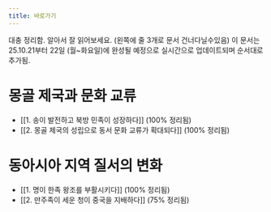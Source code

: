 ```yaml
---
title: 바로가기
---
```

대충 정리함. 알아서 잘 읽어보세요. (왼쪽에 줄 3개로 문서 건너다닐수있음)
이 문서는 25.10.21부터 22일 (월~화요일)에 완성될 예정으로 실시간으로 업데이트되며 순서대로 추가됨.

# 몽골 제국과 문화 교류
- [[1. 송이 발전하고 북방 민족이 성장하다]] (100% 정리됨)
- [[2. 몽골 제국의 성립으로 동서 문화 교류가 확대되다]] (100% 정리됨)
# 동아시아 지역 질서의 변화
- [[1. 명이 한족 왕조를 부활시키다]] (100% 정리됨)
- [[2. 만주족이 세운 청이 중국을 지배하다]] (75% 정리됨)
